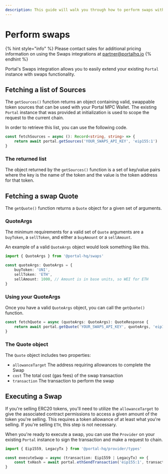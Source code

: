 ```yaml
---
description: This guide will walk you through how to perform swaps with Portal's Web SDK.
---
```


# Perform swaps

{% hint style="info" %}
Please contact sales for additional pricing information on using the Swaps integrations at [partner@portalhq.io](mailto:partner@portalhq.io)
{% endhint %}

Portal's Swaps integration allows you to easily extend your existing `Portal` instance with swaps functionality.



## Fetching a list of Sources

The `getSources()` function returns an object containing valid, swappable token sources that can be used with your Portal MPC Wallet. The existing `Portal` instance that was provided at initialization is used to scope the request to the current chain.&#x20;

In order to retrieve this list, you can use the following code.

```typescript
const fetchSources = async (): Record<string, string> => {
    return await portal.getSources('YOUR_SWAPS_API_KEY', 'eip155:1')
}
```

### The returned list

The object returned by the `getSources()` function is a set of key/value pairs where the key is the name of the token and the value is the token address for that token.

## Fetching a swap Quote

The `getQuote()` function returns a `Quote` object for a given set of arguments.&#x20;

### QuoteArgs

The minimum requirements for a valid set of `Quote` arguments are a `buyToken`, a `sellToken`, and either a `buyAmount` or a `sellAmount`.

An example of a valid `QuoteArgs` object would look something like this.

```typescript
import { QuoteArgs } from '@portal-hq/swaps'

const quoteArgs: QuoteArgs = {
    buyToken: 'UNI',
    sellToken: 'ETH',
    sellAmount: 1000, // Amount is in base units, so WEI for ETH
}
```

### Using your QuoteArgs

Once you have a valid `QuoteArgs` object, you can call the `getQuote()` function.

```typescript
const fetchQuote = async (quoteArgs: QuoteArgs): QuoteResponse {
    return await portal.getQuote('YOUR_SWAPS_API_KEY', quoteArgs, 'eip155:1')
}
```

### The Quote object

The `Quote` object includes two properties:

* `allowanceTarget` The address requiring allowances to complete the Swap
* `cost` The total cost (gas fees) of the swap transaction
* `transaction` The transaction to perform the swap

## Executing a Swap

If you're selling ERC20 tokens, you'll need to utilize the `allowanceTarget` to give the associated contract permissions to access a given amount of the token you're selling. This requires a token allowance of at least what you're selling. If you're selling `ETH`, this step is not necessary.

When you're ready to execute a swap, you can use the `Provider` on your existing `Portal` instance to sign the transaction and make a request to chain.

```typescript
import { Eip1559, LegacyTx } from '@portal-hq/provider/types'

const executeSwap = async (transaction: Eip1559 | LegacyTx) => {
    const txHash = await portal.ethSendTransaction('eip155:1', transaction)
}
```
